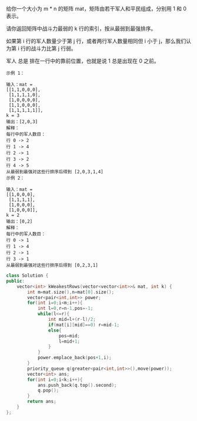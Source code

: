 给你一个大小为 m * n 的矩阵 mat，矩阵由若干军人和平民组成，分别用 1 和 0 表示。

请你返回矩阵中战斗力最弱的 k 行的索引，按从最弱到最强排序。

如果第 i 行的军人数量少于第 j 行，或者两行军人数量相同但 i 小于 j，那么我们认为第 i 行的战斗力比第 j 行弱。

军人 总是 排在一行中的靠前位置，也就是说 1 总是出现在 0 之前。

 

```
示例 1：

输入：mat = 
[[1,1,0,0,0],
 [1,1,1,1,0],
 [1,0,0,0,0],
 [1,1,0,0,0],
 [1,1,1,1,1]], 
k = 3
输出：[2,0,3]
解释：
每行中的军人数目：
行 0 -> 2 
行 1 -> 4 
行 2 -> 1 
行 3 -> 2 
行 4 -> 5 
从最弱到最强对这些行排序后得到 [2,0,3,1,4]
示例 2：

输入：mat = 
[[1,0,0,0],
 [1,1,1,1],
 [1,0,0,0],
 [1,0,0,0]], 
k = 2
输出：[0,2]
解释： 
每行中的军人数目：
行 0 -> 1 
行 1 -> 4 
行 2 -> 1 
行 3 -> 1 
从最弱到最强对这些行排序后得到 [0,2,3,1]
```

```C++
class Solution {
public:
    vector<int> kWeakestRows(vector<vector<int>>& mat, int k) {
        int m=mat.size(),n=mat[0].size();
        vector<pair<int,int>> power;
        for(int i=0;i<m;i++){
            int l=0,r=n-1,pos=-1;
            while(l<=r){
                int mid=l+(r-l)/2;
                if(mat[i][mid]==0) r=mid-1;
                else{
                    pos=mid;
                    l=mid+1;
                }
            }
            power.emplace_back(pos+1,i);
        }
        priority_queue q(greater<pair<int,int>>(),move(power));
        vector<int> ans;
        for(int i=0;i<k;i++){
            ans.push_back(q.top().second);
            q.pop();
        }
        return ans;
    }
};
```

